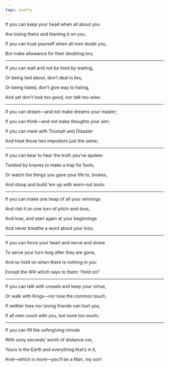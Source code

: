 ```yaml
---
tags: poetry
---
```


If you can keep your head when all about you

Are losing theirs and blaming it on you,   

If you can trust yourself when all men doubt you,

But make allowance for their doubting too;   

---

If you can wait and not be tired by waiting,

Or being lied about, don’t deal in lies,

Or being hated, don’t give way to hating,

And yet don’t look too good, nor talk too wise:

---

If you can dream—and not make dreams your master;   

If you can think—and not make thoughts your aim;   

If you can meet with Triumph and Disaster

And treat those two impostors just the same;   

---

If you can bear to hear the truth you’ve spoken

Twisted by knaves to make a trap for fools,

Or watch the things you gave your life to, broken,

And stoop and build ’em up with worn-out tools:

---

If you can make one heap of all your winnings

And risk it on one turn of pitch-and-toss,

And lose, and start again at your beginnings

And never breathe a word about your loss;

---

If you can force your heart and nerve and sinew

To serve your turn long after they are gone,   

And so hold on when there is nothing in you

Except the Will which says to them: ‘Hold on!’

---

If you can talk with crowds and keep your virtue,   

Or walk with Kings—nor lose the common touch,

If neither foes nor loving friends can hurt you,

If all men count with you, but none too much;

---

If you can fill the unforgiving minute

With sixty seconds’ worth of distance run,   

Yours is the Earth and everything that’s in it,   

And—which is more—you’ll be a Man, my son!
